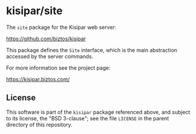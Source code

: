# kisipar/site

The `site` package for the Kisipar web server:

https://github.com/biztos/kisipar

This package defines the `Site` interface, which is the main abstraction
accessed by the server commands.

For more information see the project page:

https://kisipar.biztos.com/

## License

This software is part of the `kisipar` package referenced above, and subject
to its license, the "BSD 3-clause"; see the file `LICENSE` in the parent
directory of this repository.
